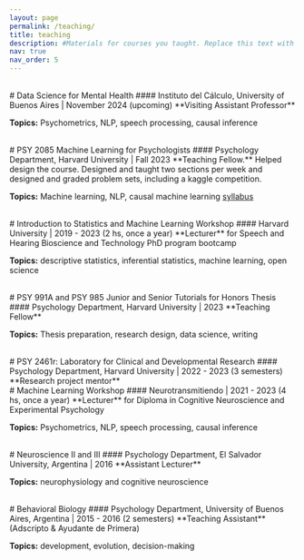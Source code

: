 ```yaml
---
layout: page
permalink: /teaching/
title: teaching
description: #Materials for courses you taught. Replace this text with your description.
nav: true
nav_order: 5
---
```

<br>
# Data Science for Mental Health 
#### Instituto del Cálculo, University of Buenos Aires | November 2024 (upcoming)
**Visiting Assistant Professor**

**Topics:** Psychometrics, NLP, speech processing, causal inference 

<br>
# PSY 2085 Machine Learning for Psychologists
#### Psychology Department, Harvard University | Fall 2023 
**Teaching Fellow.** Helped design the course. Designed and taught two sections per week and designed and graded problem sets, including a kaggle competition. 

**Topics:** Machine learning, NLP, causal machine learning [syllabus](https://drive.google.com/file/d/1bqxnEVFarTLSjsK8lhLhLgc2AzF3_-Uj/view?usp=sharing)

<br>
# Introduction to Statistics and Machine Learning Workshop
#### Harvard University | 2019 - 2023 (2 hs, once a year)
**Lecturer** for Speech and Hearing Bioscience and Technology PhD program bootcamp

**Topics:** descriptive statistics, inferential statistics, machine learning, open science

<br>
# PSY 991A and PSY 985 Junior and Senior Tutorials for Honors Thesis
#### Psychology Department, Harvard University | 2023
**Teaching Fellow**

**Topics:** Thesis preparation, research design, data science, writing

<br>
# PSY 2461r: Laboratory for Clinical and Developmental Research
#### Psychology Department, Harvard University | 2022 - 2023 (3 semesters)
**Research project mentor**

<br>
# Machine Learning Workshop
#### Neurotransmitiendo | 2021 - 2023 (4 hs, once a year)
**Lecturer** for Diploma in Cognitive Neuroscience and Experimental Psychology

**Topics:** Psychometrics, NLP, speech processing, causal inference 

<br>
# Neuroscience II and III 
#### Psychology Department, El Salvador University, Argentina | 2016
**Assistant Lecturer**

**Topics:** neurophysiology and cognitive neuroscience

<br>
# Behavioral Biology
#### Psychology Department, University of Buenos Aires, Argentina | 2015 - 2016 (2 semesters)
**Teaching Assistant** (Adscripto & Ayudante de Primera)

**Topics:** development, evolution, decision-making
